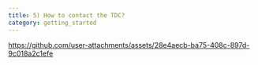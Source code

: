 ```yaml
---
title: 5) How to contact the TDC?
category: getting_started
---
```



https://github.com/user-attachments/assets/28e4aecb-ba75-408c-897d-9c018a2c1efe

